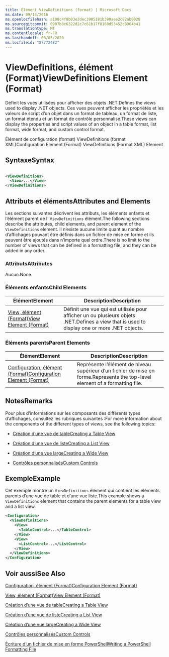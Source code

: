 ```yaml
---
title: Élément ViewDefinitions (format) | Microsoft Docs
ms.date: 09/13/2016
ms.openlocfilehash: a108c4f8b03e3dec3905181b390aee2c82ab0028
ms.sourcegitcommit: 0907b8c6322d2c7c61b17f8168d53452c8964b41
ms.translationtype: MT
ms.contentlocale: fr-FR
ms.lasthandoff: 08/05/2020
ms.locfileid: "87772482"
---
```

# <a name="viewdefinitions-element-format"></a><span data-ttu-id="fd9bf-102">ViewDefinitions, élément (Format)</span><span class="sxs-lookup"><span data-stu-id="fd9bf-102">ViewDefinitions Element (Format)</span></span>

<span data-ttu-id="fd9bf-103">Définit les vues utilisées pour afficher des objets .NET.</span><span class="sxs-lookup"><span data-stu-id="fd9bf-103">Defines the views used to display .NET objects.</span></span> <span data-ttu-id="fd9bf-104">Ces vues peuvent afficher les propriétés et les valeurs de script d’un objet dans un format de tableau, un format de liste, un format étendu et un format de contrôle personnalisé.</span><span class="sxs-lookup"><span data-stu-id="fd9bf-104">These views can display the properties and script values of an object  in a table format, list format, wide format, and custom control format.</span></span>

<span data-ttu-id="fd9bf-105">Élément de configuration (format) ViewDefinitions (format XML)</span><span class="sxs-lookup"><span data-stu-id="fd9bf-105">Configuration Element (Format) ViewDefinitions (Format XML) Element</span></span>

## <a name="syntax"></a><span data-ttu-id="fd9bf-106">Syntaxe</span><span class="sxs-lookup"><span data-stu-id="fd9bf-106">Syntax</span></span>

```xml

<ViewDefinitions>
  <View>...</View>
</ViewDefinitions>
```

## <a name="attributes-and-elements"></a><span data-ttu-id="fd9bf-107">Attributs et éléments</span><span class="sxs-lookup"><span data-stu-id="fd9bf-107">Attributes and Elements</span></span>

<span data-ttu-id="fd9bf-108">Les sections suivantes décrivent les attributs, les éléments enfants et l’élément parent de l' `ViewDefinitions` élément.</span><span class="sxs-lookup"><span data-stu-id="fd9bf-108">The following sections describe the attributes, child elements, and parent element of the `ViewDefinitions` element.</span></span> <span data-ttu-id="fd9bf-109">Il n’existe aucune limite quant au nombre d’affichages pouvant être définis dans un fichier de mise en forme et ils peuvent être ajoutés dans n’importe quel ordre.</span><span class="sxs-lookup"><span data-stu-id="fd9bf-109">There is no limit to the number of views that can be defined in a formatting file, and they can be added in any order.</span></span>

### <a name="attributes"></a><span data-ttu-id="fd9bf-110">Attributs</span><span class="sxs-lookup"><span data-stu-id="fd9bf-110">Attributes</span></span>

<span data-ttu-id="fd9bf-111">Aucun.</span><span class="sxs-lookup"><span data-stu-id="fd9bf-111">None.</span></span>

### <a name="child-elements"></a><span data-ttu-id="fd9bf-112">Éléments enfants</span><span class="sxs-lookup"><span data-stu-id="fd9bf-112">Child Elements</span></span>

|<span data-ttu-id="fd9bf-113">Élément</span><span class="sxs-lookup"><span data-stu-id="fd9bf-113">Element</span></span>|<span data-ttu-id="fd9bf-114">Description</span><span class="sxs-lookup"><span data-stu-id="fd9bf-114">Description</span></span>|
|-------------|-----------------|
|[<span data-ttu-id="fd9bf-115">View, élément (Format)</span><span class="sxs-lookup"><span data-stu-id="fd9bf-115">View Element (Format)</span></span>](./view-element-format.md)|<span data-ttu-id="fd9bf-116">Définit une vue qui est utilisée pour afficher un ou plusieurs objets .NET.</span><span class="sxs-lookup"><span data-stu-id="fd9bf-116">Defines a view that is used to display one or more .NET objects.</span></span>|

### <a name="parent-elements"></a><span data-ttu-id="fd9bf-117">Éléments parents</span><span class="sxs-lookup"><span data-stu-id="fd9bf-117">Parent Elements</span></span>

|<span data-ttu-id="fd9bf-118">Élément</span><span class="sxs-lookup"><span data-stu-id="fd9bf-118">Element</span></span>|<span data-ttu-id="fd9bf-119">Description</span><span class="sxs-lookup"><span data-stu-id="fd9bf-119">Description</span></span>|
|-------------|-----------------|
|[<span data-ttu-id="fd9bf-120">Configuration, élément (Format)</span><span class="sxs-lookup"><span data-stu-id="fd9bf-120">Configuration Element (Format)</span></span>](./configuration-element-format.md)|<span data-ttu-id="fd9bf-121">Représente l’élément de niveau supérieur d’un fichier de mise en forme.</span><span class="sxs-lookup"><span data-stu-id="fd9bf-121">Represents the top-level element of a formatting file.</span></span>|

## <a name="remarks"></a><span data-ttu-id="fd9bf-122">Notes</span><span class="sxs-lookup"><span data-stu-id="fd9bf-122">Remarks</span></span>

<span data-ttu-id="fd9bf-123">Pour plus d’informations sur les composants des différents types d’affichages, consultez les rubriques suivantes :</span><span class="sxs-lookup"><span data-stu-id="fd9bf-123">For more information about the components of the different types of views, see the following topics:</span></span>

- [<span data-ttu-id="fd9bf-124">Création d’une vue de table</span><span class="sxs-lookup"><span data-stu-id="fd9bf-124">Creating a Table View</span></span>](./creating-a-table-view.md)

- [<span data-ttu-id="fd9bf-125">Création d’une vue de liste</span><span class="sxs-lookup"><span data-stu-id="fd9bf-125">Creating a List View</span></span>](./creating-a-list-view.md)

- [<span data-ttu-id="fd9bf-126">Création d’une vue large</span><span class="sxs-lookup"><span data-stu-id="fd9bf-126">Creating a Wide View</span></span>](./creating-a-wide-view.md)

- [<span data-ttu-id="fd9bf-127">Contrôles personnalisés</span><span class="sxs-lookup"><span data-stu-id="fd9bf-127">Custom Controls</span></span>](./creating-custom-controls.md)

## <a name="example"></a><span data-ttu-id="fd9bf-128">Exemple</span><span class="sxs-lookup"><span data-stu-id="fd9bf-128">Example</span></span>

<span data-ttu-id="fd9bf-129">Cet exemple montre un `ViewDefinitions` élément qui contient les éléments parents d’une vue de table et d’une vue liste.</span><span class="sxs-lookup"><span data-stu-id="fd9bf-129">This example shows a `ViewDefinitions` element that contains the parent elements for a table view and a list view.</span></span>

```xml
<Configuration>
  <ViewDefinitions>
    <View>
      <TableControl>...</TableControl>
    </View>
    <View>
      <ListControl>...</ListControl>
    </View>
  </ViewDefinitions>
</Configuration>
```

## <a name="see-also"></a><span data-ttu-id="fd9bf-130">Voir aussi</span><span class="sxs-lookup"><span data-stu-id="fd9bf-130">See Also</span></span>

[<span data-ttu-id="fd9bf-131">Configuration, élément (Format)</span><span class="sxs-lookup"><span data-stu-id="fd9bf-131">Configuration Element (Format)</span></span>](./configuration-element-format.md)

[<span data-ttu-id="fd9bf-132">View, élément (Format)</span><span class="sxs-lookup"><span data-stu-id="fd9bf-132">View Element (Format)</span></span>](./view-element-format.md)

[<span data-ttu-id="fd9bf-133">Création d’une vue de table</span><span class="sxs-lookup"><span data-stu-id="fd9bf-133">Creating a Table View</span></span>](./creating-a-table-view.md)

[<span data-ttu-id="fd9bf-134">Création d’une vue de liste</span><span class="sxs-lookup"><span data-stu-id="fd9bf-134">Creating a List View</span></span>](./creating-a-list-view.md)

[<span data-ttu-id="fd9bf-135">Création d’une vue large</span><span class="sxs-lookup"><span data-stu-id="fd9bf-135">Creating a Wide View</span></span>](./creating-a-wide-view.md)

[<span data-ttu-id="fd9bf-136">Contrôles personnalisés</span><span class="sxs-lookup"><span data-stu-id="fd9bf-136">Custom Controls</span></span>](./creating-custom-controls.md)

[<span data-ttu-id="fd9bf-137">Écriture d’un fichier de mise en forme PowerShell</span><span class="sxs-lookup"><span data-stu-id="fd9bf-137">Writing a PowerShell Formatting File</span></span>](./writing-a-powershell-formatting-file.md)
